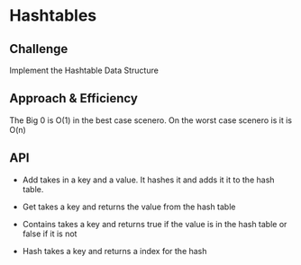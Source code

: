 # Hashtables
<!-- Short summary or background information -->

## Challenge
Implement the Hashtable Data Structure

## Approach & Efficiency
The Big 0 is O(1) in the best case scenero. On the worst case scenero is it is O(n)

## API

* Add takes in a key and a value. It hashes it and adds it it to the hash table.

* Get takes a key and returns the value from the hash table

* Contains takes a key and returns true if the value is in the hash table or false if it is not

* Hash takes a key and returns a index for the hash